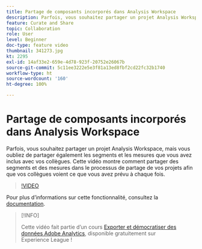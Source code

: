 ```yaml
---
title: Partage de composants incorporés dans Analysis Workspace
description: Parfois, vous souhaitez partager un projet Analysis Workspace, mais vous oubliez de partager également les segments et les mesures que vous avez inclus avec vos collègues. Cette vidéo montre comment partager des segments et des mesures dans le processus de partage de vos projets afin que vos collègues voient ce que vous avez prévu à chaque fois.
feature: Curate and Share
topic: Collaboration
role: User
level: Beginner
doc-type: feature video
thumbnail: 341273.jpg
kt: 2295
exl-id: 14af33e2-659e-4d78-923f-20752e26067b
source-git-commit: 5c11ee3222e5e3f81a13ed8fbf2cd22fc32b1740
workflow-type: ht
source-wordcount: '160'
ht-degree: 100%

---
```


# Partage de composants incorporés dans Analysis Workspace

Parfois, vous souhaitez partager un projet Analysis Workspace, mais vous oubliez de partager également les segments et les mesures que vous avez inclus avec vos collègues. Cette vidéo montre comment partager des segments et des mesures dans le processus de partage de vos projets afin que vos collègues voient ce que vous avez prévu à chaque fois.

>[!VIDEO](https://video.tv.adobe.com/v/341273/?quality=12&learn=on)

Pour plus dʼinformations sur cette fonctionnalité, consultez la [documentation](https://experienceleague.adobe.com/docs/analytics/analyze/analysis-workspace/curate-share/curate.html?lang=fr).

>[!INFO]
>
> Cette vidéo fait partie d’un cours [Exporter et démocratiser des données Adobe Analytics](https://experienceleague.adobe.com/?recommended=Analytics-A-1-2022.1.democratizing), disponible gratuitement sur Experience League !